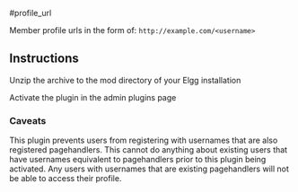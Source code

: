 #profile_url

Member profile urls in the form of:
```http://example.com/<username>```


## Instructions

Unzip the archive to the mod directory of your Elgg installation

Activate the plugin in the admin plugins page


### Caveats

This plugin prevents users from registering with usernames that are also registered
pagehandlers.  This cannot do anything about existing users that have usernames
equivalent to pagehandlers prior to this plugin being activated.  Any users with
usernames that are existing pagehandlers will not be able to access their profile.